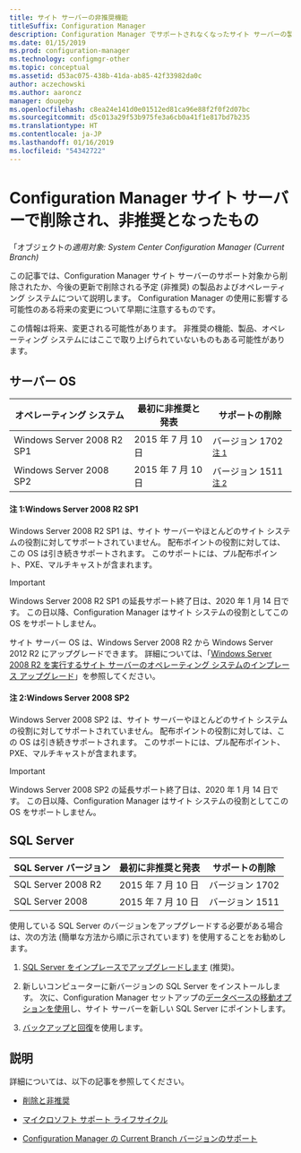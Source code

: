 ```yaml
---
title: サイト サーバーの非推奨機能
titleSuffix: Configuration Manager
description: Configuration Manager でサポートされなくなったサイト サーバーの製品およびオペレーティング システムについて説明します。
ms.date: 01/15/2019
ms.prod: configuration-manager
ms.technology: configmgr-other
ms.topic: conceptual
ms.assetid: d53ac075-438b-41da-ab85-42f33982da0c
author: aczechowski
ms.author: aaroncz
manager: dougeby
ms.openlocfilehash: c8ea24e141d0e01512ed81ca96e88f2f0f2d07bc
ms.sourcegitcommit: d5c013a29f53b975fe3a6cb0a41f1e817bd7b235
ms.translationtype: HT
ms.contentlocale: ja-JP
ms.lasthandoff: 01/16/2019
ms.locfileid: "54342722"
---
```

# <a name="removed-and-deprecated-for-configuration-manager-site-servers"></a>Configuration Manager サイト サーバーで削除され、非推奨となったもの

「オブジェクトの*適用対象: System Center Configuration Manager (Current Branch)*

この記事では、Configuration Manager サイト サーバーのサポート対象から削除されたか、今後の更新で削除される予定 (非推奨) の製品およびオペレーティング システムについて説明します。 Configuration Manager の使用に影響する可能性のある将来の変更について早期に注意するものです。  

この情報は将来、変更される可能性があります。 非推奨の機能、製品、オペレーティング システムにはここで取り上げられていないものもある可能性があります。  



## <a name="server-os"></a>サーバー OS  

|**オペレーティング システム**|**最初に非推奨と発表**|**サポートの削除** |  
|-|-|-| 
|Windows Server 2008 R2 SP1|2015 年 7 月 10 日| バージョン 1702 <sup>[注 1](#bkmk_note1)</sup>| 
|Windows Server 2008 SP2|2015 年 7 月 10 日|バージョン 1511 <sup>[注 2](#bkmk_note2)</sup>|  

#### <a name="bkmk_note1"></a> 注 1:Windows Server 2008 R2 SP1
Windows Server 2008 R2 SP1 は、サイト サーバーやほとんどのサイト システムの役割に対してサポートされていません。 配布ポイントの役割に対しては、この OS は引き続きサポートされます。 このサポートには、プル配布ポイント、PXE、マルチキャストが含まれます。 

> [!Important]  
> Windows Server 2008 R2 SP1 の延長サポート終了日は、2020 年 1 月 14 日です。 この日以降、Configuration Manager はサイト システムの役割としてこの OS をサポートしません。 

サイト サーバー OS は、Windows Server 2008 R2 から Windows Server 2012 R2 にアップグレードできます。 詳細については、「[Windows Server 2008 R2 を実行するサイト サーバーのオペレーティング システムのインプレース アップグレード](/sccm/core/servers/manage/upgrade-on-premises-infrastructure#bkmk_from2008r2)」を参照してください。  


#### <a name="bkmk_note2"></a> 注 2:Windows Server 2008 SP2
Windows Server 2008 SP2 は、サイト サーバーやほとんどのサイト システムの役割に対してサポートされていません。 配布ポイントの役割に対しては、この OS は引き続きサポートされます。 このサポートには、プル配布ポイント、PXE、マルチキャストが含まれます。 

> [!Important]  
> Windows Server 2008 SP2 の延長サポート終了日は、2020 年 1 月 14 日です。 この日以降、Configuration Manager はサイト システムの役割としてこの OS をサポートしません。  



## <a name="sql-server"></a>SQL Server   

|**SQL Server バージョン**|**最初に非推奨と発表**|**サポートの削除**|   
|-|-|-| 
|SQL Server 2008 R2|2015 年 7 月 10 日|バージョン 1702| 
|SQL Server 2008|2015 年 7 月 10 日|バージョン 1511|  


使用している SQL Server のバージョンをアップグレードする必要がある場合は、次の方法 (簡単な方法から順に示されています) を使用することをお勧めします。

1. [SQL Server をインプレースでアップグレードします](/sccm/core/servers/manage/upgrade-on-premises-infrastructure#a-namebkmksupconfigupgradedbsrva-upgrade-sql-server-on-the-site-database-server) (推奨)。  

2. 新しいコンピューターに新バージョンの SQL Server をインストールします。 次に、Configuration Manager セットアップの[データベースの移動オプションを使用](/sccm/core/servers/manage/modify-your-infrastructure#a-namebkmkdbconfiga-modify-the-site-database-configuration)し、サイト サーバーを新しい SQL Server にポイントします。  

3. [バックアップと回復](/sccm/protect/understand/backup-and-recovery)を使用します。  



## <a name="more-information"></a>説明

詳細については、以下の記事を参照してください。 

- [削除と非推奨](/sccm/core/plan-design/changes/deprecated/removed-and-deprecated)  

- [マイクロソフト サポート ライフサイクル](https://support.microsoft.com/lifecycle)  

- [Configuration Manager の Current Branch バージョンのサポート](/sccm/core/servers/manage/current-branch-versions-supported)  


